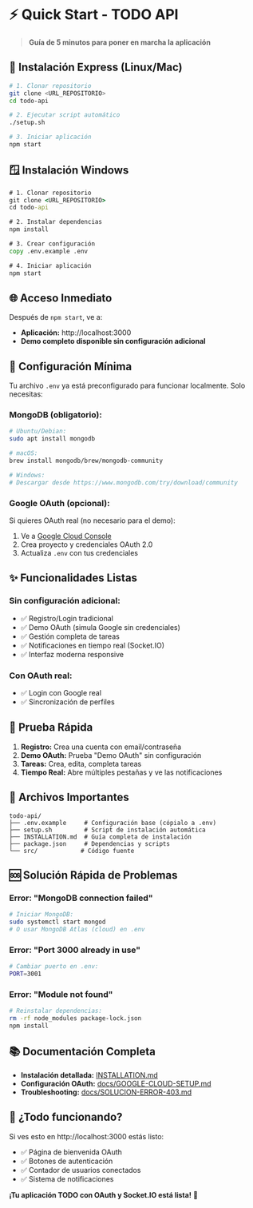 # ⚡ Quick Start - TODO API

> **Guía de 5 minutos para poner en marcha la aplicación**

## 🚀 Instalación Express (Linux/Mac)

```bash
# 1. Clonar repositorio
git clone <URL_REPOSITORIO>
cd todo-api

# 2. Ejecutar script automático
./setup.sh

# 3. Iniciar aplicación
npm start
```

## 🪟 Instalación Windows

```cmd
# 1. Clonar repositorio
git clone <URL_REPOSITORIO>
cd todo-api

# 2. Instalar dependencias
npm install

# 3. Crear configuración
copy .env.example .env

# 4. Iniciar aplicación
npm start
```

## 🌐 Acceso Inmediato

Después de `npm start`, ve a:
- **Aplicación:** http://localhost:3000
- **Demo completo disponible sin configuración adicional**

## 🔧 Configuración Mínima

Tu archivo `.env` ya está preconfigurado para funcionar localmente. Solo necesitas:

### MongoDB (obligatorio):
```bash
# Ubuntu/Debian:
sudo apt install mongodb

# macOS:
brew install mongodb/brew/mongodb-community

# Windows:
# Descargar desde https://www.mongodb.com/try/download/community
```

### Google OAuth (opcional):
Si quieres OAuth real (no necesario para el demo):
1. Ve a [Google Cloud Console](https://console.cloud.google.com)
2. Crea proyecto y credenciales OAuth 2.0
3. Actualiza `.env` con tus credenciales

## ✨ Funcionalidades Listas

### Sin configuración adicional:
- ✅ Registro/Login tradicional
- ✅ Demo OAuth (simula Google sin credenciales)
- ✅ Gestión completa de tareas
- ✅ Notificaciones en tiempo real (Socket.IO)
- ✅ Interfaz moderna responsive

### Con OAuth real:
- ✅ Login con Google real
- ✅ Sincronización de perfiles

## 🧪 Prueba Rápida

1. **Registro:** Crea una cuenta con email/contraseña
2. **Demo OAuth:** Prueba "Demo OAuth" sin configuración
3. **Tareas:** Crea, edita, completa tareas
4. **Tiempo Real:** Abre múltiples pestañas y ve las notificaciones

## 📁 Archivos Importantes

```
todo-api/
├── .env.example     # Configuración base (cópialo a .env)
├── setup.sh         # Script de instalación automática
├── INSTALLATION.md  # Guía completa de instalación
├── package.json     # Dependencias y scripts
└── src/            # Código fuente
```

## 🆘 Solución Rápida de Problemas

### Error: "MongoDB connection failed"
```bash
# Iniciar MongoDB:
sudo systemctl start mongod
# O usar MongoDB Atlas (cloud) en .env
```

### Error: "Port 3000 already in use"
```bash
# Cambiar puerto en .env:
PORT=3001
```

### Error: "Module not found"
```bash
# Reinstalar dependencias:
rm -rf node_modules package-lock.json
npm install
```

## 📚 Documentación Completa

- **Instalación detallada:** [INSTALLATION.md](./INSTALLATION.md)
- **Configuración OAuth:** [docs/GOOGLE-CLOUD-SETUP.md](./docs/GOOGLE-CLOUD-SETUP.md)
- **Troubleshooting:** [docs/SOLUCION-ERROR-403.md](./docs/SOLUCION-ERROR-403.md)

## 🎯 ¿Todo funcionando?

Si ves esto en http://localhost:3000 estás listo:
- ✅ Página de bienvenida OAuth
- ✅ Botones de autenticación
- ✅ Contador de usuarios conectados
- ✅ Sistema de notificaciones

**¡Tu aplicación TODO con OAuth y Socket.IO está lista!** 🎉
